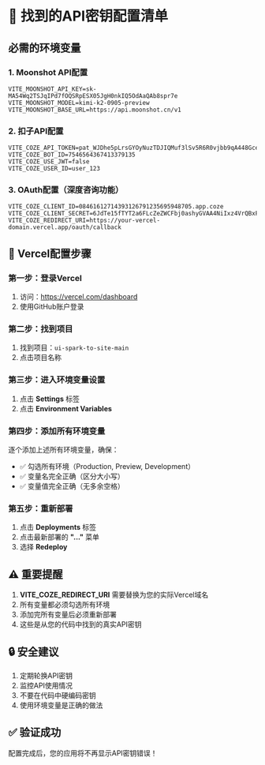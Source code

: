 # 🔑 找到的API密钥配置清单

## 必需的环境变量

### 1. Moonshot API配置
```
VITE_MOONSHOT_API_KEY=sk-MA54Wq2TSJqIPd7fOQSRpESX05JgH0nkIQ5OdAaQAb8spr7e
VITE_MOONSHOT_MODEL=kimi-k2-0905-preview
VITE_MOONSHOT_BASE_URL=https://api.moonshot.cn/v1
```

### 2. 扣子API配置
```
VITE_COZE_API_TOKEN=pat_WJDhe5pLrsGYOyNuzTDJIQMuf3lSv5R6R0vjbb9qA448GceGAzzcRJCqz1cEzMlS
VITE_COZE_BOT_ID=7546564367413379135
VITE_COZE_USE_JWT=false
VITE_COZE_USER_ID=user_123
```

### 3. OAuth配置（深度咨询功能）
```
VITE_COZE_CLIENT_ID=08461612714393126791235695948705.app.coze
VITE_COZE_CLIENT_SECRET=6JdTe15fTYT2a6FLcZeZWCFbj0ashyGVAA4NiIxz4VrQBxFA
VITE_COZE_REDIRECT_URI=https://your-vercel-domain.vercel.app/oauth/callback
```

## 🎯 Vercel配置步骤

### 第一步：登录Vercel
1. 访问：https://vercel.com/dashboard
2. 使用GitHub账户登录

### 第二步：找到项目
1. 找到项目：`ui-spark-to-site-main`
2. 点击项目名称

### 第三步：进入环境变量设置
1. 点击 **Settings** 标签
2. 点击 **Environment Variables**

### 第四步：添加所有环境变量
逐个添加上述所有环境变量，确保：
- ✅ 勾选所有环境（Production, Preview, Development）
- ✅ 变量名完全正确（区分大小写）
- ✅ 变量值完全正确（无多余空格）

### 第五步：重新部署
1. 点击 **Deployments** 标签
2. 点击最新部署的 **"..."** 菜单
3. 选择 **Redeploy**

## ⚠️ 重要提醒

1. **VITE_COZE_REDIRECT_URI** 需要替换为您的实际Vercel域名
2. 所有变量都必须勾选所有环境
3. 添加完所有变量后必须重新部署
4. 这些是从您的代码中找到的真实API密钥

## 🔒 安全建议

1. 定期轮换API密钥
2. 监控API使用情况
3. 不要在代码中硬编码密钥
4. 使用环境变量是正确的做法

## ✅ 验证成功

配置完成后，您的应用将不再显示API密钥错误！
